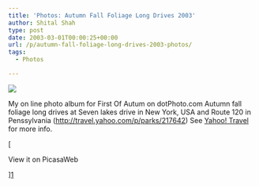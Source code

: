 ```yaml
---
title: 'Photos: Autumn Fall Foliage Long Drives 2003'
author: Shital Shah
type: post
date: 2003-03-01T00:00:25+00:00
url: /p/autumn-fall-foliage-long-drives-2003-photos/
tags:
  - Photos

---
```

[<img src="/images/posts/2004/03/first_of_autumn.jpg" class="alignleft size-full" />][1]

My on line photo album for First Of Autum on dotPhoto.com Autumn fall foliage long drives at Seven lakes drive in New York, USA and Route 120 in Penssylvania (http://travel.yahoo.com/p/parks/217642) See <a href="http://travel.yahoo.com/p/parks/217642" target="new" class="ActiveLink">Yahoo! Travel</a> for more info.

[

View it on PicasaWeb

][1]

 [1]: https://picasaweb.google.com/111712720654017421562/AutumnFallFoliageLongDrives?authuser=0&feat=directlink